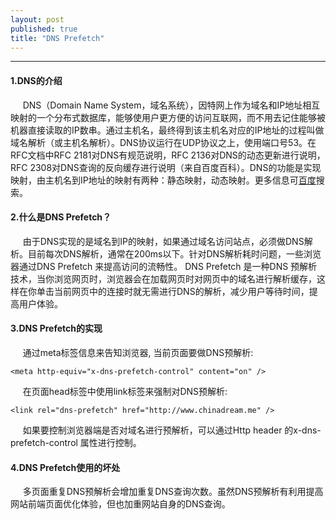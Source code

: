 ```yaml
---
layout: post
published: true
title: "DNS Prefetch"
---
```


-----------------------------------------------------------

#### 1.DNS的介绍
&nbsp;&nbsp;&nbsp;&nbsp;&nbsp;DNS（Domain Name System，域名系统），因特网上作为域名和IP地址相互映射的一个分布式数据库，能够使用户更方便的访问互联网，而不用去记住能够被机器直接读取的IP数串。通过主机名，最终得到该主机名对应的IP地址的过程叫做域名解析（或主机名解析）。DNS协议运行在UDP协议之上，使用端口号53。在RFC文档中RFC 2181对DNS有规范说明，RFC 2136对DNS的动态更新进行说明，RFC 2308对DNS查询的反向缓存进行说明（来自百度百科）。DNS的功能是实现映射，由主机名到IP地址的映射有两种：静态映射，动态映射。更多信息可[百度](http://www.baidu.com)搜索。

#### 2.什么是DNS Prefetch？
&nbsp;&nbsp;&nbsp;&nbsp;&nbsp;由于DNS实现的是域名到IP的映射，如果通过域名访问站点，必须做DNS解析。目前每次DNS解析，通常在200ms以下。针对DNS解析耗时问题，一些浏览器通过DNS Prefetch 来提高访问的流畅性。 DNS Prefetch 是一种DNS 预解析技术，当你浏览网页时，浏览器会在加载网页时对网页中的域名进行解析缓存，这样在你单击当前网页中的连接时就无需进行DNS的解析，减少用户等待时间，提高用户体验。

#### 3.DNS Prefetch的实现
&nbsp;&nbsp;&nbsp;&nbsp;&nbsp;通过meta标签信息来告知浏览器, 当前页面要做DNS预解析:
    
    <meta http-equiv="x-dns-prefetch-control" content="on" />
    
&nbsp;&nbsp;&nbsp;&nbsp;&nbsp;在页面head标签中使用link标签来强制对DNS预解析: 
    
    <link rel="dns-prefetch" href="http://www.chinadream.me" />
    
&nbsp;&nbsp;&nbsp;&nbsp;&nbsp;如果要控制浏览器端是否对域名进行预解析，可以通过Http header 的x-dns-prefetch-control 属性进行控制。

#### 4.DNS Prefetch使用的坏处
&nbsp;&nbsp;&nbsp;&nbsp;&nbsp;多页面重复DNS预解析会增加重复DNS查询次数。虽然DNS预解析有利用提高网站前端页面优化体验，但也加重网站自身的DNS查询。
